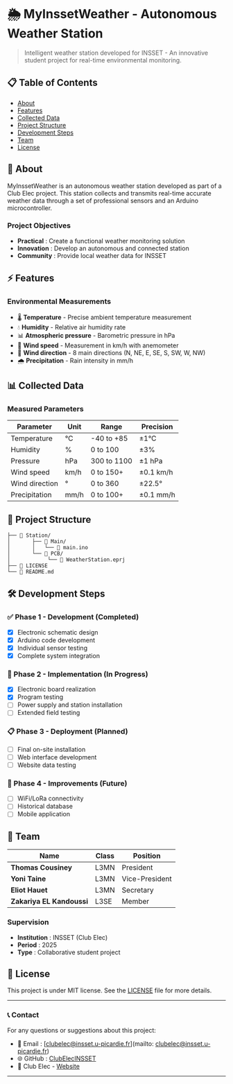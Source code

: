 # 🌦️ MyInssetWeather - Autonomous Weather Station

> Intelligent weather station developed for INSSET - An innovative student project for real-time environmental monitoring.


## 📋 Table of Contents
- [About](#-about)
- [Features](#-features)
- [Collected Data](#-collected-data)
- [Project Structure](#-project-structure)
- [Development Steps](#-development-steps)
- [Team](#-team)
- [License](#-license)

## 🎯 About

MyInssetWeather is an autonomous weather station developed as part of a Club Elec project. This station collects and transmits real-time accurate weather data through a set of professional sensors and an Arduino microcontroller.

### Project Objectives
- **Practical** : Create a functional weather monitoring solution
- **Innovation** : Develop an autonomous and connected station
- **Community** : Provide local weather data for INSSET

## ⚡ Features

### Environmental Measurements
- 🌡️ **Temperature** - Precise ambient temperature measurement
- 💧 **Humidity** - Relative air humidity rate
- 📊 **Atmospheric pressure** - Barometric pressure in hPa
- 💨 **Wind speed** - Measurement in km/h with anemometer
- 🧭 **Wind direction** - 8 main directions (N, NE, E, SE, S, SW, W, NW)
- 🌧️ **Precipitation** - Rain intensity in mm/h


## 📊 Collected Data

### Measured Parameters
| Parameter | Unit | Range | Precision | 
|-----------|------|-------|-----------|
| Temperature | °C | -40 to +85 | ±1°C |
| Humidity | % | 0 to 100 | ±3% |
| Pressure | hPa | 300 to 1100 | ±1 hPa |
| Wind speed | km/h | 0 to 150+ | ±0.1 km/h |
| Wind direction | ° | 0 to 360 | ±22.5° |
| Precipitation | mm/h | 0 to 100+ | ±0.1 mm/h |

## 📁 Project Structure

```
├── 📁 Station/
│       ├── 📁 Main/
│       │   └── 📄 main.ino
│       └── 📁 PCB/
│            └── 📄 WeatherStation.eprj
├── 📜 LICENSE
└── 📖 README.md
```

## 🛠️ Development Steps

### ✅ Phase 1 - Development (Completed)
- [x] Electronic schematic design
- [x] Arduino code development
- [x] Individual sensor testing
- [x] Complete system integration

### 🔄 Phase 2 - Implementation (In Progress)
- [x] Electronic board realization
- [x] Program testing
- [ ] Power supply and station installation
- [ ] Extended field testing

### 📋 Phase 3 - Deployment (Planned)
- [ ] Final on-site installation
- [ ] Web interface development
- [ ] Website data testing

### 🚀 Phase 4 - Improvements (Future)
- [ ] WiFi/LoRa connectivity
- [ ] Historical database
- [ ] Mobile application

## 👥 Team



| Name | Class | Position |
|-----|------|------------|
| **Thomas Cousiney** | L3MN | President |
| **Yoni Taine** | L3MN | Vice-President |
| **Eliot Hauet** | L3MN | Secretary |
| **Zakariya EL Kandoussi** | L3SE | Member |

### Supervision
- **Institution** : INSSET (Club Elec)
- **Period** : 2025
- **Type** : Collaborative student project

## 📝 License

This project is under MIT license. See the [LICENSE](LICENSE) file for more details.

---

### 📞 Contact

For any questions or suggestions about this project:
- 📧 Email : [clubelec@insset.u-picardie.fr](mailto: clubelec@insset.u-picardie.fr)
- 🌐 GitHub : [ClubElecINSSET](https://github.com/ClubElecINSSET)
- 🏫 Club Elec - [Website](https://clubelec.insset.fr/)

---